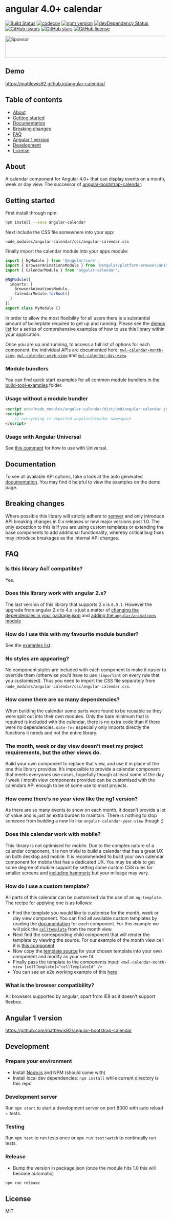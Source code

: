# angular 4.0+ calendar

[![Build Status](https://travis-ci.org/mattlewis92/angular-calendar.svg?branch=master)](https://travis-ci.org/mattlewis92/angular-calendar)
[![codecov](https://codecov.io/gh/mattlewis92/angular-calendar/branch/master/graph/badge.svg)](https://codecov.io/gh/mattlewis92/angular-calendar)
[![npm version](https://badge.fury.io/js/angular-calendar.svg)](http://badge.fury.io/js/angular-calendar)
[![devDependency Status](https://david-dm.org/mattlewis92/angular-calendar/dev-status.svg)](https://david-dm.org/mattlewis92/angular-calendar?type=dev)
[![GitHub issues](https://img.shields.io/github/issues/mattlewis92/angular-calendar.svg)](https://github.com/mattlewis92/angular-calendar/issues)
[![GitHub stars](https://img.shields.io/github/stars/mattlewis92/angular-calendar.svg)](https://github.com/mattlewis92/angular-calendar/stargazers)
[![GitHub license](https://img.shields.io/badge/license-MIT-blue.svg)](https://raw.githubusercontent.com/mattlewis92/angular-calendar/master/LICENSE)

<a target='_blank' rel='nofollow' href='https://app.codesponsor.io/link/uSyax6FrP6eVdiUSuyThrNTG/mattlewis92/angular-calendar'>
  <img alt='Sponsor' width='888' height='68' src='https://app.codesponsor.io/embed/uSyax6FrP6eVdiUSuyThrNTG/mattlewis92/angular-calendar.svg' />
</a>

## Demo

https://mattlewis92.github.io/angular-calendar/

## Table of contents

- [About](#about)
- [Getting started](#getting-started)
- [Documentation](#documentation)
- [Breaking changes](#breaking-changes)
- [FAQ](#faq)
- [Angular 1 version](#angular-1-version)
- [Development](#development)
- [License](#license)

## About

A calendar component for Angular 4.0+ that can display events on a month, week or day view. The successor of [angular-bootstrap-calendar](https://github.com/mattlewis92/angular-bootstrap-calendar).

## Getting started

First install through npm:

```bash
npm install --save angular-calendar
```

Next include the CSS file somewhere into your app:

```
node_modules/angular-calendar/css/angular-calendar.css
```

Finally import the calendar module into your apps module:

```typescript
import { NgModule } from '@angular/core';
import { BrowserAnimationsModule } from '@angular/platform-browser/animations';
import { CalendarModule } from 'angular-calendar';

@NgModule({
  imports: [
    BrowserAnimationsModule,
    CalendarModule.forRoot()
  ]
})
export class MyModule {}
```

In order to allow the most flexibility for all users there is a substantial amount of boilerplate required to get up and running. Please see the [demos list](https://mattlewis92.github.io/angular-calendar/) for a series of comprehensive examples of how to use this library within your application. 

Once you are up and running, to access a full list of options for each component, the individual APIs are documented here: [`mwl-calendar-month-view`](https://mattlewis92.github.io/angular-calendar/docs/components/CalendarMonthViewComponent.html), [`mwl-calendar-week-view`](https://mattlewis92.github.io/angular-calendar/docs/components/CalendarWeekViewComponent.html) and [`mwl-calendar-day-view`](https://mattlewis92.github.io/angular-calendar/docs/components/CalendarDayViewComponent.html).

### Module bundlers

You can find quick start examples for all common module bundlers in the [build-tool-examples](https://github.com/mattlewis92/angular-calendar/tree/master/build-tool-examples) folder.

### Usage without a module bundler

```html
<script src="node_modules/angular-calendar/dist/umd/angular-calendar.js"></script>
<script>
    // everything is exported angularCalendar namespace
</script>
```

### Usage with Angular Universal

See [this comment](https://github.com/mattlewis92/angular-calendar/issues/158#issuecomment-285330700) for how to use with Universal.

## Documentation

To see all available API options, take a look at the auto generated [documentation](https://mattlewis92.github.io/angular-calendar/docs/). You may find it helpful to view the examples on the demo page.

## Breaking changes

Where possible this library will strictly adhere to [semver](http://semver.org/) and only introduce API breaking changes in 0.x releases or new major versions post 1.0. The only exception to this is if you are using custom templates or extending the base components to add additional functionality, whereby critical bug fixes may introduce breakages as the internal API changes.

## FAQ

### Is this library AoT compatible?

Yes.

### Does this library work with angular 2.x?

The last version of this library that supports 2.x is `0.9.1`. However the upgrade from angular 2.x to 4.x is just a matter of [changing the dependencies in your package.json](https://github.com/mattlewis92/angular2-tv-tracker/commit/9439e3cec40293b2a86bc2222f610ee6ad4b5229) and [adding the `angular/animations` module](https://github.com/mattlewis92/angular2-tv-tracker/commit/9fe0e3158290c2612d20e4c0f54d2204fb70791e)

### How do I use this with my favourite module bundler?

See the [examples list](https://github.com/mattlewis92/angular-calendar/tree/master/build-tool-examples).

### No styles are appearing?

No component styles are included with each component to make it easier to override them (otherwise you’d have to use `!important` on every rule that you customised). Thus you need to import the CSS file separately from `node_modules/angular-calendar/css/angular-calendar.css`.

### How come there are so many dependencies?

When building the calendar some parts were found to be reusable so they were split out into their own modules. Only the bare minimum that is required is included with the calendar, there is no extra code than if there were no dependencies. `date-fns` especially only imports directly the functions it needs and not the entire library.

### The month, week or day view doesn’t meet my project requirements, but the other views do.

Build your own component to replace that view, and use it in place of the one this library provides. It’s impossible to provide a calendar component that meets everyones use cases, hopefully though at least some of the day / week / month view components provided can be customised with the calendars API enough to be of some use to most projects.

### How come there’s no year view like the ng1 version?

As there are so many events to show on each month, it doesn’t provide a lot of value and is just an extra burden to maintain. There is nothing to stop someone from building a new lib like `angular-calendar-year-view` though ;)

### Does this calendar work with mobile?

This library is not optimised for mobile. Due to the complex nature of a calendar component, it is non trivial to build a calendar that has a great UX on both desktop and mobile. It is recommended to build your own calendar component for mobile that has a dedicated UX. You may be able to get some degree of mobile support by setting some custom CSS rules for smaller screens and [including hammerjs](http://hammerjs.github.io/) but your mileage may vary.

### How do I use a custom template?

All parts of this calendar can be customised via the use of an `ng-template`. The recipe for applying one is as follows:
* Find the template you would like to customise for the month, week or day view component. You can find all available custom templates by reading the [documentation](https://mattlewis92.github.io/angular-calendar/docs/) for each component. For this example we will pick the [`cellTemplate`](https://github.com/mattlewis92/angular-calendar/blob/e81c71cf0d447416e0290613f71f20cb003b92b7/src/components/month/calendarMonthView.component.ts#L149) from the month view.
* Next find the corresponding child component that will render the template by viewing the source. For our example of the month view cell it is [this component](https://github.com/mattlewis92/angular-calendar/blob/e81c71cf0d447416e0290613f71f20cb003b92b7/src/components/month/calendarMonthCell.component.ts)
* Now copy the [template source](https://github.com/mattlewis92/angular-calendar/blob/18df151d679804fd097dbfcc80fa86e99211d88d/src/components/month/calendarMonthCell.component.ts#L13-L47) for your chosen template into your own component and modify as your see fit.
* Finally pass the template to the components input: `<mwl-calendar-month-view [cellTemplate]="cellTemplateId" />`
* You can see an e2e working example of this [here](https://mattlewis92.github.io/angular-calendar/#/custom-templates)

### What is the browser compatibility?

All browsers supported by angular, apart from IE9 as it doesn't support flexbox.

## Angular 1 version

https://github.com/mattlewis92/angular-bootstrap-calendar

## Development

### Prepare your environment

* Install [Node.js](http://nodejs.org/) and NPM (should come with)
* Install local dev dependencies: `npm install` while current directory is this repo

### Development server

Run `npm start` to start a development server on port 8000 with auto reload + tests.

### Testing

Run `npm test` to run tests once or `npm run test:watch` to continually run tests.

### Release

* Bump the version in package.json (once the module hits 1.0 this will become automatic)

```bash
npm run release
```

## License

MIT
